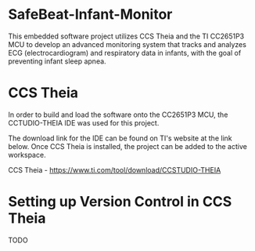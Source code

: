 # SafeBeat-Infant-Monitor
 This embedded software project utilizes CCS Theia and the TI CC2651P3 MCU to develop an advanced monitoring system that tracks and analyzes ECG (electrocardiogram) and respiratory data in infants, with the goal of preventing infant sleep apnea.

# CCS Theia
In order to build and load the software onto the CC2651P3 MCU, the CCTUDIO-THEIA IDE was used for this project.

The download link for the IDE can be found on TI's website at the link below. Once CCS Theia is installed, the project can be added to the active workspace.

CCS Theia - https://www.ti.com/tool/download/CCSTUDIO-THEIA

# Setting up Version Control in CCS Theia
TODO
